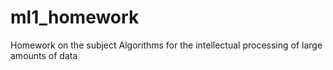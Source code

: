 # ml1_homework
Homework on the subject Algorithms for the intellectual processing of large amounts of data
